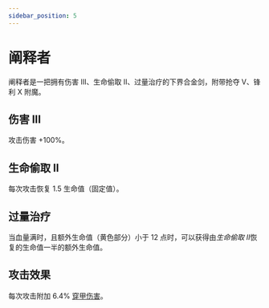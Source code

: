 ```yaml
---
sidebar_position: 5
---
```


# 阐释者

阐释者是一把拥有伤害 III、生命偷取 II、过量治疗的下界合金剑，附带抢夺 V、锋利 X 附魔。

## 伤害 III

攻击伤害 +100%。

## 生命偷取 II

每次攻击恢复 1.5 生命值（固定值）。

## 过量治疗

当血量满时，且额外生命值（黄色部分）小于 12 点时，可以获得由*生命偷取 II*恢复的生命值一半的额外生命值。

## 攻击效果

每次攻击附加 6.4% [穿甲伤害](../damage-types)。
